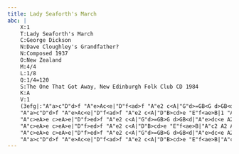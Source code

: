 ```yaml
---
title: Lady Seaforth's March
abc: |
    X:1
    T:Lady Seaforth's March
    C:George Dickson
    N:Dave Cloughley's Grandfather?
    N:Composed 1937
    O:New Zealand
    M:4/4
    L:1/8
    Q:1/4=120
    S:The One That Got Away, New Edinburgh Folk Club CD 1984
    K:A
    V:1
    (3efg|:"A"a>c"D"d>f "A"e>Ac<e|"D"f<ad>f "A"e2 c<A|"G"d>=GB<G d>GB<d|"A"e>dc<e A2 (3efg|
    "A"a>c"D"d>f "A"e>Ac<e|"D"f<ad>f "A"e2 c<A|"D"B>cd>e "E"f<ae>B|1 "A"c2 A2 A2 (3efg:|2 "A"c2 A2 A2 e>d|
    "A"c>eA>e c>eA>e|"D"f>ed>f "A"e2 c<A|"G"d>=GB>G d>GB<d|"A"e>dc<e A2e>d|
    "A"c>eA>e c>eA>e|"D"f>ed>f "A"e2 c<A|"D"B>cd>e "E"f<ae>B|"A"c2 A2 A2 e>d|
    "A"c>eA>e c>eA>e|"D"f>ed>f "A"e2 c<A|"G"d>=GB>G d>GB<d|"A"e>dc<e A2(3efg|
    "A"a>c"D"d>f "A"e>Ac<e|"D"f<ad>f "A"e2 c<A|"D"B>cd>e "E"f<ae>B|"A"c2 A2 A2||
---
```

